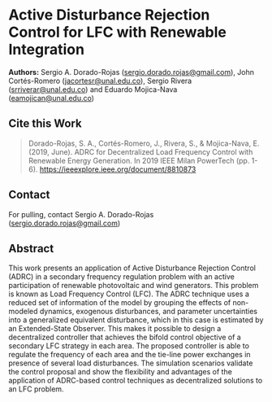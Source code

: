 Active Disturbance Rejection Control for LFC with Renewable Integration
================

**Authors:** Sergio A. Dorado-Rojas (sergio.dorado.rojas@gmail.com), John Cortés-Romero (jacortesr@unal.edu.co), Sergio Rivera (srriverar@unal.edu.co) and Eduardo Mojica-Nava (eamojican@unal.edu.co)

## Cite this Work

> Dorado-Rojas, S. A., Cortés-Romero, J., Rivera, S., & Mojica-Nava, E. (2019, June). ADRC for Decentralized Load Frequency Control with Renewable Energy Generation. In 2019 IEEE Milan PowerTech (pp. 1-6). https://ieeexplore.ieee.org/document/8810873

## Contact

For pulling, contact Sergio A. Dorado-Rojas (sergio.dorado.rojas@gmail.com)

## Abstract

This work presents an application of Active Disturbance Rejection Control (ADRC) in a secondary frequency regulation problem with an active participation of renewable photovoltaic and wind generators. This problem is known as Load Frequency Control (LFC). The ADRC technique uses a reduced set of information of the model by grouping the effects of non-modeled dynamics, exogenous disturbances, and parameter uncertainties into a generalized equivalent disturbance, which in this case is estimated by an Extended-State Observer. This makes it possible to design a decentralized controller that achieves the bifold control objective of a secondary LFC strategy in each area. The proposed controller is able to regulate the frequency of each area and the tie-line power exchanges in presence of several load disturbances. The simulation scenarios validate the control proposal and show the flexibility and advantages of the application of ADRC-based control techniques as decentralized solutions to an LFC problem.


